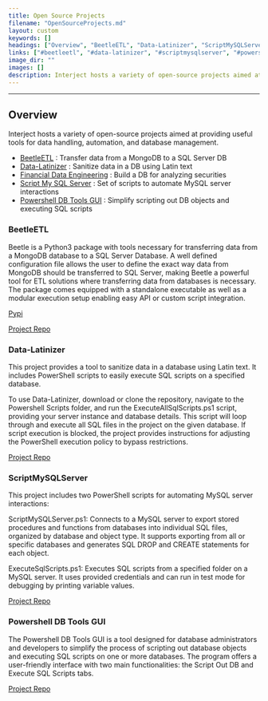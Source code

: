 ```yaml
---
title: Open Source Projects
filename: "OpenSourceProjects.md"
layout: custom
keywords: []
headings: ["Overview", "BeetleETL", "Data-Latinizer", "ScriptMySQLServer", "Powershell DB Tools GUI"]
links: ["#beetleetl", "#data-latinizer", "#scriptmysqlserver", "#powershell-db-tools-gui", "https://pypi.org/project/BeetleETL/", "https://gitlab.com/Open-Interject/Beetle-ETL", "https://gitlab.com/Open-Interject/Data-Latinizer", "https://gitlab.com/Open-Interject/ScriptMySQLServer", "https://gitlab.com/Open-Interject/PowershellDBToolsGui"]
image_dir: ""
images: []
description: Interject hosts a variety of open-source projects aimed at providing useful tools for data handling, automation, and database management.
---
```

* * *

## Overview

Interject hosts a variety of open-source projects aimed at providing useful tools for data handling, automation, and database management.

- [BeetleETL](#beetleetl) : Transfer data from a MongoDB to a SQL Server DB
- [Data-Latinizer](#data-latinizer) : Sanitize data in a DB using Latin text
- [Financial Data Engineering](#financial-data-engineering) : Build a DB for analyzing securities
- [Script My SQL Server](#scriptmysqlserver) : Set of scripts to automate MySQL server interactions
- [Powershell DB Tools GUI](#powershell-db-tools-gui) : Simplify scripting out DB objects and executing SQL scripts

### BeetleETL

Beetle is a Python3 package with tools necessary for transferring data from a MongoDB database to a SQL Server Database. A well defined configuration file allows the user to define the exact way data from MongoDB should be transferred to SQL Server, making Beetle a powerful tool for ETL solutions where transferring data from databases is necessary. The package comes equipped with a standalone executable as well as a modular execution setup enabling easy API or custom script integration.

[Pypi](https://pypi.org/project/BeetleETL/)

[Project Repo](https://gitlab.com/Open-Interject/Beetle-ETL)

### Data-Latinizer

This project provides a tool to sanitize data in a database using Latin text. It includes PowerShell scripts to easily execute SQL scripts on a specified database.

To use Data-Latinizer, download or clone the repository, navigate to the Powershell Scripts folder, and run the ExecuteAllSqlScripts.ps1 script, providing your server instance and database details. This script will loop through and execute all SQL files in the project on the given database. If script execution is blocked, the project provides instructions for adjusting the PowerShell execution policy to bypass restrictions.

[Project Repo](https://gitlab.com/Open-Interject/Data-Latinizer)

### ScriptMySQLServer

This project includes two PowerShell scripts for automating MySQL server interactions:

ScriptMySQLServer.ps1: Connects to a MySQL server to export stored procedures and functions from databases into individual SQL files, organized by database and object type. It supports exporting from all or specific databases and generates SQL DROP and CREATE statements for each object.

ExecuteSqlScripts.ps1: Executes SQL scripts from a specified folder on a MySQL server. It uses provided credentials and can run in test mode for debugging by printing variable values.

[Project Repo](https://gitlab.com/Open-Interject/ScriptMySQLServer)

### Powershell DB Tools GUI

The Powershell DB Tools GUI is a tool designed for database administrators and developers to simplify the process of scripting out database objects and executing SQL scripts on one or more databases. The program offers a user-friendly interface with two main functionalities: the Script Out DB and Execute SQL Scripts tabs.

[Project Repo](https://gitlab.com/Open-Interject/PowershellDBToolsGui)
